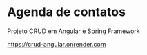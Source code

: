 # Agenda de contatos

Projeto CRUD em Angular e Spring Framework

https://crud-angular.onrender.com
